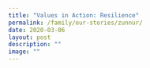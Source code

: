 ```yaml
---
title: "Values in Action: Resilience"
permalink: /family/our-stories/zunnur/
date: 2020-03-06
layout: post
description: ""
image: ""
---
```

